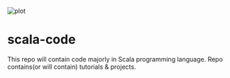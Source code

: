 
![plot](https://github.com/IshanRattan/scala-code/tree/main/img/scala.webp)

# scala-code
This repo will contain code majorly in Scala programming language. 
Repo contains(or will contain) tutorials &amp; projects.
